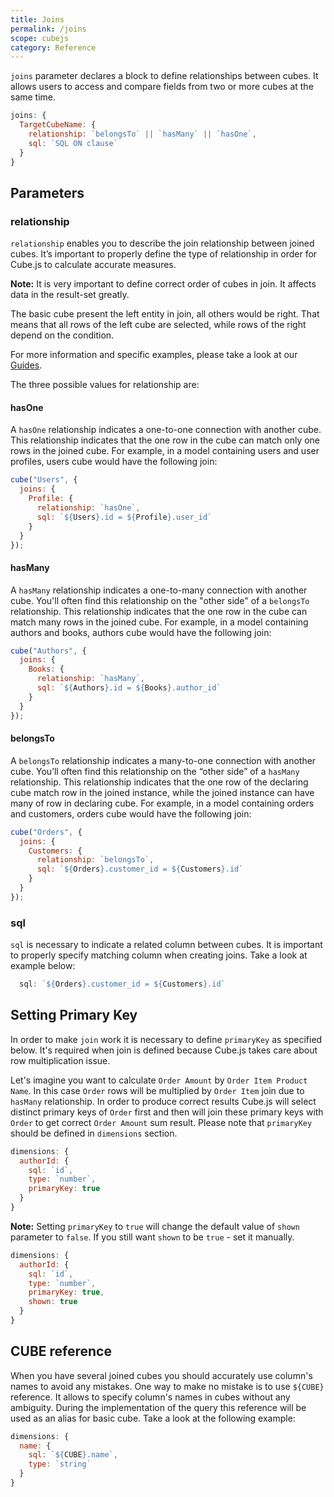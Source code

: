 ```yaml
---
title: Joins
permalink: /joins
scope: cubejs
category: Reference
---
```


`joins` parameter declares a block to define relationships between cubes.
It allows users to access and compare fields from two or more cubes at the same time.

```javascript
joins: {
  TargetCubeName: {
    relationship: `belongsTo` || `hasMany` || `hasOne`,
    sql: `SQL ON clause`
  }
}
```

## Parameters

### relationship

`relationship` enables you to describe the join relationship between joined cubes.
It’s important to properly define the type of relationship in order for Cube.js
to calculate accurate measures.

<div class="block help-block">
  <p><b>Note:</b> It is very important to define correct order of cubes in join. It affects data in the result-set greatly.</p>
  <p>The basic cube present the left entity in join, all others would be right. That means that all rows of the left cube are selected, while rows of the right depend on the condition.</p>
  <p>For more information and specific examples, please take a look at our <a href="direction-of-joins">Guides</a>.</p>
</div>


The three possible values for relationship are:

#### hasOne

A `hasOne` relationship indicates a one-to-one connection with another cube. This relationship
indicates that the one row in the cube can match only one rows in the joined cube. For example,
in a model containing users and user profiles, users cube would have the following join:

```javascript
cube("Users", {
  joins: {
    Profile: {
      relationship: `hasOne`,
      sql: `${Users}.id = ${Profile}.user_id`
    }
  }
});
```

#### hasMany

A `hasMany` relationship indicates a one-to-many connection with another cube.
You'll often find this relationship on the "other side" of a `belongsTo`
relationship. This relationship indicates that the one row in the cube can match many rows in the joined cube.
For example, in a model containing authors and books, authors cube would have the following join:

```javascript
cube("Authors", {
  joins: {
    Books: {
      relationship: `hasMany`,
      sql: `${Authors}.id = ${Books}.author_id`
    }
  }
});
```

#### belongsTo

A `belongsTo` relationship indicates a many-to-one connection with another cube. You’ll often find
this relationship on the “other side” of a `hasMany` relationship. This relationship indicates that
the one row of the declaring cube match row in the joined instance, while the joined instance can
have many of row in declaring cube. For example, in a model containing orders and customers, orders cube would
have the following join:

```javascript
cube("Orders", {
  joins: {
    Customers: {
      relationship: `belongsTo`,
      sql: `${Orders}.customer_id = ${Customers}.id`
    }
  }
});
```

### sql

`sql` is necessary to indicate a related column between cubes. It is important to properly specify
matching column when creating joins. Take a look at example below:
```javascript
  sql: `${Orders}.customer_id = ${Customers}.id`
```

## Setting Primary Key

In order to make `join` work it is necessary to define `primaryKey` as specified below.
It's required when join is defined because Cube.js takes care about row multiplication issue.

Let's imagine you want to calculate `Order Amount` by `Order Item Product Name`.
In this case `Order` rows will be multiplied by `Order Item` join due to `hasMany` relationship.
In order to produce correct results Cube.js will select distinct primary keys of `Order` first and then will join these primary keys with `Order` to get correct `Order Amount` sum result.
Please note that `primaryKey` should be defined in `dimensions` section.

```javascript
dimensions: {
  authorId: {
    sql: `id`,
    type: `number`,
    primaryKey: true
  }
}
```
<div class="block help-block">
  <p>
    <b>Note:</b>
    Setting <code>primaryKey</code> to <code>true</code> will change the default value of <code>shown</code>
    parameter to <code>false</code>. If you still want <code>shown</code> to be <code>true</code> - set it manually.
  </p>
</div>

```javascript
dimensions: {
  authorId: {
    sql: `id`,
    type: `number`,
    primaryKey: true,
    shown: true
  }
}
```

## CUBE reference

When you have several joined cubes you should accurately use column's names to avoid any mistakes. One way to make no mistake is to use `${CUBE}` reference. It allows to specify column's names in cubes without any ambiguity. During the implementation of the query this reference will be used as an alias for basic cube. Take a look at the following example:

```javascript
dimensions: {
  name: {
    sql: `${CUBE}.name`,
    type: `string`
  }
}
```
